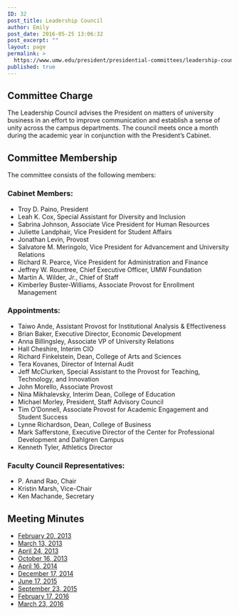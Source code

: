 ```yaml
---
ID: 32
post_title: Leadership Council
author: Emily
post_date: 2016-05-25 13:06:32
post_excerpt: ""
layout: page
permalink: >
  https://www.umw.edu/president/presidential-committees/leadership-council/
published: true
---
```

<h2>Committee Charge</h2>
The Leadership Council advises the President on matters of university business in an effort to improve communication and establish a sense of unity across the campus departments. The council meets once a month during the academic year in conjunction with the President’s Cabinet.
<h2>Committee Membership</h2>
The committee consists of the following members:
<h3>Cabinet Members:</h3>
<ul>
 	<li>Troy D. Paino, President</li>
 	<li>Leah K. Cox, Special Assistant for Diversity and Inclusion</li>
 	<li>Sabrina Johnson, Associate Vice President for Human Resources</li>
 	<li>Juliette Landphair, Vice President for Student Affairs</li>
 	<li>Jonathan Levin, Provost</li>
 	<li>Salvatore M. Meringolo, Vice President for Advancement and University Relations</li>
 	<li>Richard R. Pearce, Vice President for Administration and Finance</li>
 	<li>Jeffrey W. Rountree, Chief Executive Officer, UMW Foundation</li>
 	<li>Martin A. Wilder, Jr., Chief of Staff</li>
 	<li>Kimberley Buster-Williams, Associate Provost for Enrollment Management</li>
</ul>
<h3>Appointments:</h3>
<ul>
 	<li>Taiwo Ande, Assistant Provost for Institutional Analysis &amp; Effectiveness</li>
 	<li>Brian Baker, Executive Director, Economic Development</li>
 	<li>Anna Billingsley, Associate VP of University Relations</li>
 	<li>Hall Cheshire, Interim CIO</li>
 	<li>Richard Finkelstein, Dean, College of Arts and Sciences</li>
 	<li>Tera Kovanes, Director of Internal Audit</li>
 	<li>Jeff McClurken, Special Assistant to the Provost for Teaching, Technology, and Innovation</li>
 	<li>John Morello, Associate Provost</li>
 	<li>Nina Mikhalevsky, Interim Dean, College of Education</li>
 	<li>Michael Morley, President, Staff Advisory Council</li>
 	<li>Tim O’Donnell, Associate Provost for Academic Engagement and Student Success</li>
 	<li>Lynne Richardson, Dean, College of Business</li>
 	<li>Mark Safferstone, Executive Director of the Center for Professional Development and Dahlgren Campus</li>
 	<li>Kenneth Tyler, Athletics Director</li>
</ul>
<h3>Faculty Council Representatives:</h3>
<ul>
 	<li>P. Anand Rao, Chair</li>
 	<li>Kristin Marsh, Vice-Chair</li>
 	<li>Ken Machande, Secretary</li>
</ul>
<h2>Meeting Minutes</h2>
<ul>
 	<li><a href="/president/wp-content/uploads/sites/37/2013/05/Leadership-Council-Minutes-February-20-2013.pdf" target="_blank">February 20, 2013</a></li>
 	<li><a href="/president/wp-content/uploads/sites/37/2013/05/Leadership-Council-Meeting-Minutes-March-13-2013.pdf" target="_blank">March 13, 2013</a></li>
 	<li><a href="/president/wp-content/uploads/sites/37/2013/05/Leadership-Council-Meeting-Minutes-April-24-2013.pdf" target="_blank">April 24, 2013</a></li>
 	<li><a href="/president/wp-content/uploads/sites/37/2013/10/Leadership-Council-Meeting-Minutes-October-16-2013.pdf" target="_blank">October 16, 2013</a></li>
 	<li><a href="/president/wp-content/uploads/sites/37/2014/04/Leadership-Council-Meeting-Minutes-April-16-2014.pdf" target="_blank">April 16, 2014</a></li>
 	<li><a href="/president/wp-content/uploads/sites/37/2012/04/Leadership-Council-Meeting-Minutes-June-17-2015.pdf">December 17, 2014</a></li>
 	<li><a href="/president/wp-content/uploads/sites/37/2012/04/Leadership-Council-Meeting-Minutes-June-17-2015.pdf">June 17, 2015</a></li>
 	<li><a href="/president/wp-content/uploads/sites/37/2012/04/Presidents-Leadership-Council-Meeting-Minutes-February-17-2016.pdf">September 23, 2015</a></li>
 	<li><a href="/president/wp-content/uploads/sites/37/2012/04/Presidents-Leadership-Council-Meeting-Minutes-February-17-2016.pdf">February 17, 2016</a></li>
 	<li><a href="/president/wp-content/uploads/sites/37/2012/04/Presidents-Leadership-Council-Meeting-Minutes-March-23-2016.pdf">March 23, 2016</a></li>
</ul>